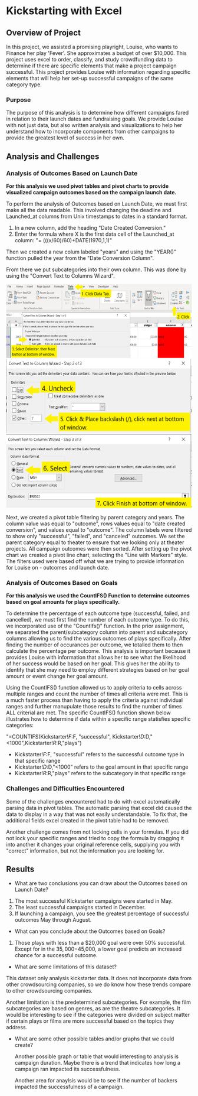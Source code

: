 # Kickstarting with Excel

## Overview of Project

In this project, we assisted a promising playright, Louise, who wants to Finance her play 'Fever'.  She approximates a budget of over $10,000.  This project uses excel to order, classify, and study crowdfunding data to determine if there are specific elements that make a project campaign successful.  This project provides Louise with information regarding specific elements that will help her set-up successful campaigns of the same category type.  

### Purpose

The purpose of this analysis is to determine how different campaigns fared in relation to their launch dates and fundraising goals. We provide Louise with not just data, but also written analysis and visualizations to help her understand how to incorporate components from other campaigns to provide the greatest level of success in her own.

## Analysis and Challenges

### Analysis of Outcomes Based on Launch Date

**For this analysis we used pivot tables and pivot charts to provide visualized campaign outcomes based on the campaign launch date.**

To perform the analysis of Outcomes based on Launch Date, we must first make all the data readable.  This involved changing the deadline and Launched_at columns from Unix timestamps to dates in a standard format.  

1. In a new column, add the heading "Date Created Conversion."
2. Enter the formula where X is the first data cell of the Launched_at column: "= (((x/60)/60)+DATE(1970,1,1)"

Then we created a new colum labeled "years" and using the "YEAR()" function pulled the year from the "Date Conversion Column".

From there we put subcategories into their own column.  This was done by using the "Convert Text to Columns Wizard". 

<img src="CreateSubcategory.PNG" height="200">

<img src="CreateSubcategory2.png" height="200" width="600">

<img src="CreateSubcategory3.png" height="200" width="600">
                                           
Next, we created a pivot table filtering by parent category and years.  The column value was equal to "outcome", rows values equal to "date created conversion", and values equal to "outcome". The column labels were filtered to show only "successful", "failed", and "canceled" outcomes. We set the parent category equal to theater to ensure that we looking only at theater projects.  All campaign outcomes were then sorted.  After setting up the pivot chart we created a pivot line chart, selecting the "Line with Markers" style.  The filters used were based off what we are trying to provide information for Louise on - outcomes and launch date.

### Analysis of Outcomes Based on Goals

**For this analysis we used the CountIFS() Function to determine outcomes based on goal amounts for plays specifically.**

To determine the percentage of each outcome type (successful, failed, and cancelled), we must first find the number of each outcome type.  To do this, we incorporated use of the "CountIfs()" function.  In the prior assignment, we separated the parent/subcategory column into parent and subcategory columns allowing us to find the various outcomes of plays specifically.  After finding the number of occurances per outcome, we totalled them to  then calculate the percentage per outcome.  This analysis is important because it provides Louise with information that allows her to see what the likelihood of her success would be based on her goal.  This gives her the ability to identify that she may need to employ different strategies based on her goal amount or event change her goal amount.

Using the CountIFS() function allowed us to apply criteria to cells across multiple ranges and count the number of times all criteria were met.  This is a much faster process than having to apply the criteria against individual ranges and further manupulate those results to find the number of times ALL criterial are met.  The specific CountIFS() function shown below illustrates how to determine if data within a specific range statisfies specific categories: 

"=COUNTIFS(Kickstarter!$F:$F, "successful", Kickstarter!$D:$D,"<1000",Kickstarter!$R:$R,"plays")
 - Kickstarter!$F:$F, "successful" refers to the successful outcome type in that specific range
 - Kickstarter!$D:$D,"<1000" refers to the goal amount in that specific range
 - Kickstarter!$R:$R,"plays" refers to the subcategory in that specific range


### Challenges and Difficulties Encountered

Some of the challenges encountered had to do with excel automatically parsing data in pivot tables.  The automatic parsing that excel did caused the data to display in a way that was not easily understandable.  To fix that, the additional fields excel created in the pivot table had to be removed.

Another challenge comes from not locking cells in your formulas.  If you did not lock your specific ranges and tried to copy the formula by dragging it into another it changes your original reference cells, supplying you with "correct" information, but not the information you are looking for.


## Results

- What are two conclusions you can draw about the Outcomes based on Launch Date?

1. The most successful Kickstarter campaigns were started in May.  
2. The least successful campaigns started in December.
3. If launching a campaign, you see the greatest percentage of successful outcomes May through August.

- What can you conclude about the Outcomes based on Goals?

1. Those plays with less than a $20,000 goal were over 50% successful.  Except for in the $35,000-$45,000, a lower goal predicts an increased chance for a successful outcome.

- What are some limitations of this dataset?

This dataset only analysis kickstarter data.  It does not incorporate data from other crowdsourcing companies, so we do know how these trends compare to other crowdsourcing companies.

Another limitation is the predetermined subcategories.  For example, the film subcategories are based on genres, as are the theatre subcategories.  It would be interesting to see if the categories were divided on subject matter  if certain plays or films are more successful based on the topics they address.  

- What are some other possible tables and/or graphs that we could create?

    Another possible graph or table that would interesting to analysis is campaign duration.  Maybe there is a trend that indicates how long a campaign ran impacted its successfulness.

    Another area for anaylsis would be to see if the number of backers impacted the successfulness of a campaign.

